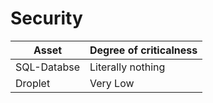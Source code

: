 # Security

| Asset | Degree of criticalness |
| --- | --- |
| SQL-Databse | Literally nothing |
| Droplet | Very Low |
